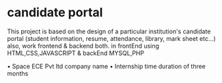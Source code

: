 # candidate portal
This project is based on the design of a particular institution's candidate portal (student information, resume, attendance, library, mark sheet  etc...) 
also, work frontend & backend both. in frontEnd using HTML,CSS,JAVASCRIPT
& backEnd MYSQL,PHP

•	Space ECE Pvt ltd company name 
• Internship time duration of three months
